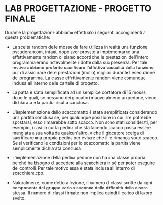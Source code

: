 # LAB PROGETTAZIONE - PROGETTO FINALE
Durante la progettazione abbiamo effettuato i seguenti accorgimenti a queste problematiche:
 - La scelta random delle mosse da fare utilizza in realtà una funzione pseudorandom, infatti, dopo aver provato a implementarne una effettivamente random ci siamo accorti che le prestazioni dell'intero programma erano notevolmente ridotte dalla sua presenza. Per tale motivo abbiamo preferito sacrificare l'effettiva casualità della funzione pur di assicurare delle prestazioni (molto) migliori durante l'esecuzione del programma. La classe effettivamente random viene comunque inclusa all'interno delle cartelle di progetto.
 - La patta è stata semplificata ad un semplice contatore di 15 mosse, dopo le quali, se nessuno dei giocatori muove almeno un pedone, viene dichiarata e la partita risulta conclusa.
 - L'implementazione dello scaccomatto è stata semplificata considerando una partita conclusa se, per qualunque posizione in cui il re potrebbe spostarsi, esso rimarrebbe sotto scacco. Non sono stati considerati, per esempio, i casi in cui la pedina che sta facendo scacco possa essere mangiata a sua volta da qualcun'altro, o che il giocatore scelga di sacrificare una propria pedina per evitare che il re rimanga sotto scacco. Se si verificano le condizioni per lo scaccomatto la partita viene semplicmente dichiarata conclusa
 - L'implementazione della pedina pedone non ha una classe propria perché ha bisogno di accedere alla scacchiera in sé per poter eseguire dei controlli. Per tale motivo essa è stata inclusa all'interno di scacchiera.cpp.


 - Naturalmente, come detto a lezione, il numero di classi scritte da ogni componente del gruppo varia a seconda della difficoltà della classe stessa. Il numero di classi firmate non implica quindi il carico di lavoro svolto.
